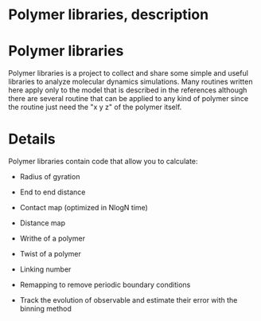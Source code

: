# Polymer libraries, description

# Polymer libraries #

Polymer libraries is a project to collect and share some simple and useful libraries to analyze molecular dynamics simulations.  Many routines written here apply only to the model that is described in the references although there are several routine that can be applied to any kind of polymer since the routine just need the "x y z" of the polymer itself.


# Details #
Polymer libraries contain code that allow you to calculate:


- Radius of gyration


- End to end distance


- Contact map (optimized in NlogN time)


- Distance map


- Writhe of a polymer


- Twist of a polymer


- Linking number


- Remapping to remove periodic boundary conditions


- Track the evolution of observable and estimate their error with the binning method

